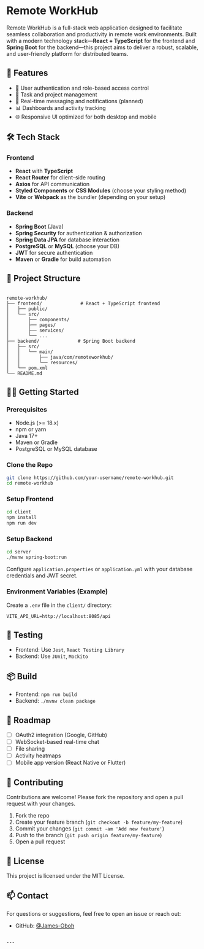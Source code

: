 # Remote WorkHub

Remote WorkHub is a full-stack web application designed to facilitate seamless collaboration and productivity in remote work environments. Built with a modern technology stack—**React + TypeScript** for the frontend and **Spring Boot** for the backend—this project aims to deliver a robust, scalable, and user-friendly platform for distributed teams.

## 🚀 Features

- 🔐 User authentication and role-based access control
- 📅 Task and project management
- 💬 Real-time messaging and notifications (planned)
- 📊 Dashboards and activity tracking
- 🌐 Responsive UI optimized for both desktop and mobile

## 🛠️ Tech Stack

### Frontend
- **React** with **TypeScript**
- **React Router** for client-side routing
- **Axios** for API communication
- **Styled Components** or **CSS Modules** (choose your styling method)
- **Vite** or **Webpack** as the bundler (depending on your setup)

### Backend
- **Spring Boot** (Java)
- **Spring Security** for authentication & authorization
- **Spring Data JPA** for database interaction
- **PostgreSQL** or **MySQL** (choose your DB)
- **JWT** for secure authentication
- **Maven** or **Gradle** for build automation

## 📁 Project Structure

```

remote-workhub/
├── frontend/              # React + TypeScript frontend
│   ├── public/
│   └── src/
│       ├── components/
│       ├── pages/
│       ├── services/
│       └── ...
├── backend/              # Spring Boot backend
│   ├── src/
│   │   └── main/
│   │       ├── java/com/remoteworkhub/
│   │       └── resources/
│   └── pom.xml
└── README.md

````

## 🧑‍💻 Getting Started

### Prerequisites

- Node.js (>= 18.x)
- npm or yarn
- Java 17+
- Maven or Gradle
- PostgreSQL or MySQL database

### Clone the Repo

```bash
git clone https://github.com/your-username/remote-workhub.git
cd remote-workhub
````

### Setup Frontend

```bash
cd client
npm install
npm run dev
```

### Setup Backend

```bash
cd server
./mvnw spring-boot:run
```

Configure `application.properties` or `application.yml` with your database credentials and JWT secret.

### Environment Variables (Example)

Create a `.env` file in the `client/` directory:

```env
VITE_API_URL=http://localhost:8085/api
```

## 🧪 Testing

* Frontend: Use `Jest`, `React Testing Library`
* Backend: Use `JUnit`, `Mockito`

## 📦 Build

* Frontend: `npm run build`
* Backend: `./mvnw clean package`

## 📌 Roadmap

* [ ] OAuth2 integration (Google, GitHub)
* [ ] WebSocket-based real-time chat
* [ ] File sharing
* [ ] Activity heatmaps
* [ ] Mobile app version (React Native or Flutter)

## 🤝 Contributing

Contributions are welcome! Please fork the repository and open a pull request with your changes.

1. Fork the repo
2. Create your feature branch (`git checkout -b feature/my-feature`)
3. Commit your changes (`git commit -am 'Add new feature'`)
4. Push to the branch (`git push origin feature/my-feature`)
5. Open a pull request

## 📄 License

This project is licensed under the MIT License.

## 📫 Contact

For questions or suggestions, feel free to open an issue or reach out:

* GitHub: [@James-Oboh](https://github.com/James-Oboh)


```

---


